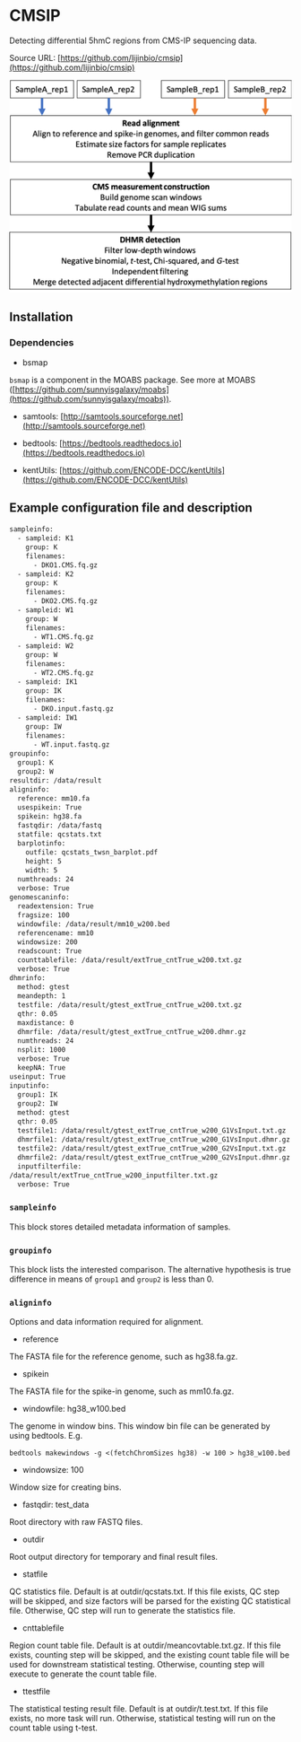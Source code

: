 # CMSIP

Detecting differential 5hmC regions from CMS-IP sequencing data.

Source URL: [https://github.com/lijinbio/cmsip](https://github.com/lijinbio/cmsip)

![Workflow of CMSIP.](cmsip_flowchart.png)

## Installation

### Dependencies

- bsmap

`bsmap` is a component in the MOABS package. See more at MOABS ([https://github.com/sunnyisgalaxy/moabs](https://github.com/sunnyisgalaxy/moabs)).

- samtools: [http://samtools.sourceforge.net](http://samtools.sourceforge.net)

- bedtools: [https://bedtools.readthedocs.io](https://bedtools.readthedocs.io)

- kentUtils: [https://github.com/ENCODE-DCC/kentUtils](https://github.com/ENCODE-DCC/kentUtils)

## Example configuration file and description

```
sampleinfo:
  - sampleid: K1
    group: K
    filenames:
      - DKO1.CMS.fq.gz
  - sampleid: K2
    group: K
    filenames:
      - DKO2.CMS.fq.gz
  - sampleid: W1
    group: W
    filenames:
      - WT1.CMS.fq.gz
  - sampleid: W2
    group: W
    filenames:
      - WT2.CMS.fq.gz
  - sampleid: IK1
    group: IK
    filenames:
      - DKO.input.fastq.gz
  - sampleid: IW1
    group: IW
    filenames:
      - WT.input.fastq.gz
groupinfo:
  group1: K
  group2: W
resultdir: /data/result
aligninfo:
  reference: mm10.fa
  usespikein: True
  spikein: hg38.fa
  fastqdir: /data/fastq
  statfile: qcstats.txt
  barplotinfo:
    outfile: qcstats_twsn_barplot.pdf
    height: 5
    width: 5
  numthreads: 24
  verbose: True
genomescaninfo:
  readextension: True
  fragsize: 100
  windowfile: /data/result/mm10_w200.bed
  referencename: mm10
  windowsize: 200
  readscount: True
  counttablefile: /data/result/extTrue_cntTrue_w200.txt.gz
  verbose: True
dhmrinfo:
  method: gtest
  meandepth: 1
  testfile: /data/result/gtest_extTrue_cntTrue_w200.txt.gz
  qthr: 0.05
  maxdistance: 0
  dhmrfile: /data/result/gtest_extTrue_cntTrue_w200.dhmr.gz
  numthreads: 24
  nsplit: 1000
  verbose: True
  keepNA: True
useinput: True
inputinfo:
  group1: IK
  group2: IW
  method: gtest
  qthr: 0.05
  testfile1: /data/result/gtest_extTrue_cntTrue_w200_G1VsInput.txt.gz
  dhmrfile1: /data/result/gtest_extTrue_cntTrue_w200_G1VsInput.dhmr.gz
  testfile2: /data/result/gtest_extTrue_cntTrue_w200_G2VsInput.txt.gz
  dhmrfile2: /data/result/gtest_extTrue_cntTrue_w200_G2VsInput.dhmr.gz
  inputfilterfile: /data/result/extTrue_cntTrue_w200_inputfilter.txt.gz
  verbose: True
```

### `sampleinfo`

This block stores detailed metadata information of samples.

### `groupinfo`

This block lists the interested comparison.  The alternative hypothesis is true difference in means of `group1` and `group2` is less than 0.

### `aligninfo`

Options and data information required for alignment.

- reference

The FASTA file for the reference genome, such as hg38.fa.gz.

- spikein

The FASTA file for the spike-in genome, such as mm10.fa.gz.

- windowfile: hg38_w100.bed

The genome in window bins. This window bin file can be generated by using bedtools. E.g.

```
bedtools makewindows -g <(fetchChromSizes hg38) -w 100 > hg38_w100.bed
```

- windowsize: 100

Window size for creating bins.

- fastqdir: test_data

Root directory with raw FASTQ files.

-  outdir

Root output directory for temporary and final result files.

- statfile

QC statistics file. Default is at outdir/qcstats.txt. If this file exists, QC step will be skipped, and size factors will be parsed for the existing QC statistical file. Otherwise, QC step will run to generate the statistics file.

- cnttablefile

Region count table file. Default is at outdir/meancovtable.txt.gz. If this file exists, counting step will be skipped, and the existing count table file will be used for downstream statistical testing. Otherwise, counting step will execute to generate the count table file.

- ttestfile

The statistical testing result file. Default is at outdir/t.test.txt. If this file exists, no more task will run. Otherwise, statistical testing will run on the count table using t-test.


